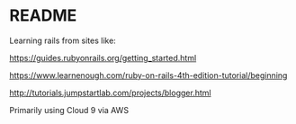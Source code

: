 # README

Learning rails from sites like:

https://guides.rubyonrails.org/getting_started.html

https://www.learnenough.com/ruby-on-rails-4th-edition-tutorial/beginning

http://tutorials.jumpstartlab.com/projects/blogger.html

Primarily using Cloud 9 via AWS
